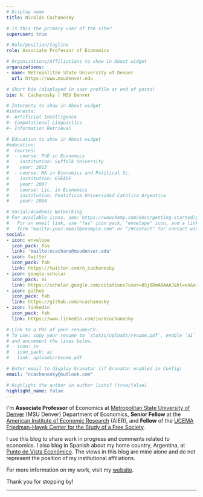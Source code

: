 ```yaml
---
# Display name
title: Nicolás Cachanosky

# Is this the primary user of the site?
superuser: true

# Role/position/tagline
role: Associate Professor of Economics

# Organizations/Affiliations to show in About widget
organizations:
- name: Metropolitan State University of Denver
  url: https://www.msudenver.edu

# Short bio (displayed in user profile at end of posts)
bio: N. Cachanosky | MSU Denver

# Interests to show in About widget
#interests:
#- Artificial Intelligence
#- Computational Linguistics
#- Information Retrieval

# Education to show in About widget
#education:
#  courses:
#  - course: PhD in Economics
#    institution: Suffolk University
#    year: 2013
#  - course: MA in Economics and Political Sc.
#    institution: ESEADE
#    year: 2007
#  - course: Lic. in Economics
#    institution: Pontificia Universidad Católica Argentina
#    year: 2004

# Social/Academic Networking
# For available icons, see: https://wowchemy.com/docs/getting-started/page-builder/#icons
#   For an email link, use "fas" icon pack, "envelope" icon, and a link in the
#   form "mailto:your-email@example.com" or "/#contact" for contact widget.
social:
- icon: envelope
  icon_pack: fas
  link: 'mailto:ncachano@msudenver.edu'
- icon: twitter
  icon_pack: fab
  link: https://twitter.com/n_cachanosky
- icon: google-scholar  
  icon_pack: ai
  link: https://scholar.google.com/citations?user=8Sj8DmAAAAAJ&hl=en&oi=ao
- icon: github
  icon_pack: fab
  link: https://github.com/ncachanosky
- icon: linkedin
  icon_pack: fab
  link: https://www.linkedin.com/in/ncachanosky

# Link to a PDF of your resume/CV.
# To use: copy your resume to `static/uploads/resume.pdf`, enable `ai` icons in `params.toml`, 
# and uncomment the lines below.
# - icon: cv
#   icon_pack: ai
#   link: uploads/resume.pdf

# Enter email to display Gravatar (if Gravatar enabled in Config)
email: "ncachanosky@outlook.com"

# Highlight the author in author lists? (true/false)
highlight_name: false
---
```


I'm **Associate Professor** of Economics at [Metropolitan State University of Denver](http://www.msudenver.edu/) (MSU Denver) Department of Economics, **Senior Fellow** at the [American Institute of Economic Research](http://www.aier.org/) (AIER), and **Fellow** of the [UCEMA Friedman-Hayek Center for the Study of a Free Society](https://ucema.edu.ar/friedman-hayek-center).

I use this blog to share work in progress and comments related to economics. I also blog in Spanish about my home country, Argentina, at [Punto de Vista Económico](https://puntodevistaeconomico.com/). The views in this blog are mine alone and do not represent the position of my institutional affiliations.

For more information on my work, visit my [website](https://www.ncachanosky.com/).

Thank you for stopping by!

---